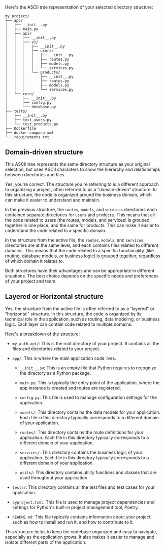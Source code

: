 Here's the ASCII tree representation of your selected directory structure:

```
my_project/
├── app/
│   ├── __init__.py
│   ├── main.py
│   ├── api/
│   │   ├── __init__.py
│   │   ├── v1/
│   │   │   ├── __init__.py
│   │   │   ├── users/
│   │   │   │   ├── __init__.py
│   │   │   │   ├── routes.py
│   │   │   │   ├── models.py
│   │   │   │   └── services.py
│   │   │   └── products/
│   │   │       ├── __init__.py
│   │   │       ├── routes.py
│   │   │       ├── models.py
│   │   │       └── services.py
│   └── core/
│       ├── __init__.py
│       ├── config.py
│       └── database.py
├── tests/
│   ├── __init__.py
│   ├── test_users.py
│   └── test_products.py
├── Dockerfile
├── docker-compose.yml
└── requirements.txt
```


## Domain-driven structure

This ASCII tree represents the same directory structure as your original selection, but uses ASCII characters to show the hierarchy and relationships between directories and files.

Yes, you're correct. The structure you're referring to is a different approach to organizing a project, often referred to as a "domain-driven" structure. In this structure, the code is organized around the business domain, which can make it easier to understand and maintain.

In the previous structure, the `routes`, `models`, and `services` directories each contained separate directories for `users` and `products`. This means that all the code related to users (the routes, models, and services) is grouped together in one place, and the same for products. This can make it easier to understand the code related to a specific domain.

In the structure from the active file, the `routes`, `models`, and `services` directories are at the same level, and each contains files related to different domains. This means that the code related to a specific functionality (like routing, database models, or business logic) is grouped together, regardless of which domain it relates to.

Both structures have their advantages and can be appropriate in different situations. The best choice depends on the specific needs and preferences of your project and team.

## Layered or Horizontal structure

Yes, the structure from the active file is often referred to as a "layered" or "horizontal" structure. In this structure, the code is organized by its technical role in the application, such as routing, data modeling, or business logic. Each layer can contain code related to multiple domains.

Here's a breakdown of the structure:

- `my_auth_api/`: This is the root directory of your project. It contains all the files and directories related to your project.

- `app/`: This is where the main application code lives. 

  - `__init__.py`: This is an empty file that Python requires to recognize the directory as a Python package.

  - `main.py`: This is typically the entry point of the application, where the app instance is created and routes are registered.

  - `config.py`: This file is used to manage configuration settings for the application.

  - `models/`: This directory contains the data models for your application. Each file in this directory typically corresponds to a different domain of your application.

  - `routes/`: This directory contains the route definitions for your application. Each file in this directory typically corresponds to a different domain of your application.

  - `services/`: This directory contains the business logic of your application. Each file in this directory typically corresponds to a different domain of your application.

  - `utils/`: This directory contains utility functions and classes that are used throughout your application.

- `tests/`: This directory contains all the test files and test cases for your application.

- `pyproject.toml`: This file is used to manage project dependencies and settings for Python's built-in project management tool, Poetry.

- `README.md`: This file typically contains information about your project, such as how to install and run it, and how to contribute to it.

This structure helps to keep the codebase organized and easy to navigate, especially as the application grows. It also makes it easier to manage and isolate different parts of the application.